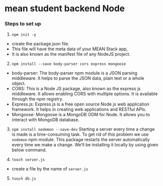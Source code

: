 # mean student backend Node
### Steps to set up

1. `npm init -y`
- create the package.json file. 
- This file will have the meta data of your MEAN Stack app, 
- It is also known as the manifest file of any NodeJS project.

2. `npm install --save body-parser cors express mongoose`
- body-parser: The body-parser npm module is a JSON parsing middleware. 
It helps to parse the JSON data, plain text or a whole object.
- CORS: This is a Node JS package, also known as the express js middleware. 
It allows enabling CORS with multiple options. It is available through the npm registry.
- Express.js: Express js is a free open source Node js web application framework. 
It helps in creating web applications and RESTful APIs.
- Mongoose: Mongoose is a MongoDB ODM for Node. 
It allows you to interact with MongoDB database.

3. `npm install nodemon --save-dev`
Starting a server every time a change is made is a time-consuming task. 
To get rid of this problem we use `nodemon` npm module. 
This package restarts the server automatically every time we make a change. 
We’ll be installing it locally by using given below command.

4. `touch server.js`
- create a file by the name of `server.js`

5. `touch db.js`
